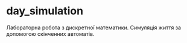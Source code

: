 # day_simulation
Лабораторна робота з дискретної математики. Симуляція життя за допомогою скінченних автоматів.
